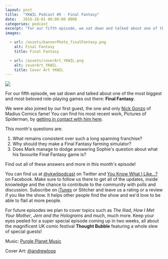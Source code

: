 ```yaml
---
layout: post
title:  "YKWIL Podcast #5 - Final Fantasy"
date:   2016-10-01 00:00:00 0000
categories: podcast
excerpt: "For our fifth episode, we sat down and talked about one of the most biggest and most beloved role-playing games out there: <strong>Final Fantasy</strong>."
images:

  - url: /assets/bannerPhoto_finalFantasy.png
    alt: Final Fantasy
    title: Final Fantasy

  - url: /assets/coverArt_YKWIL.png
    alt: coverArt_YKWIL
    title: Cover Art YKWIL
---
```


<img class="bannerPhoto" src="{{ site.url }}/assets/bannerPhoto_finalFantasy.png" />

<script src="https://www.buzzsprout.com/58982/423841-episode-5-final-fantasy.js?player=small" type="text/javascript" charset="utf-8"></script>

For our fifth episode, we sat down and talked about one of the most biggest and most beloved role-playing games out there: **Final Fantasy**.

We were also joined by our first guest, the one and only [Nick Gonzo](https://twitter.com/nick_gonzo) of Madius Comics fame! You can find his most recent work, Pictures of Spiderman, by [getting in contact with him here](https://twitter.com/nick_gonzo/status/778510369669124096).

This month's questions are:   

1.  What remains consistent over such a long spanning franchise?
2.  Why should they make a Final Fantasy farming simulator?
3.  Does Mark manage to dodge answering Sophie's question about what his favourite Final Fantasy game is?

Find out all of these answers and more in this month's episode!

You can find us at [@ykwilpodcast](https://twitter.com/ykwilpodcast) on Twitter and [You Know What I Like...?](https://www.facebook.com/You-Know-What-I-Like-Podcast-1558503551144389/) on Facebook. Make sure to follow us there to get all of the updates, inside knowledge and the chance to contribute to the community with polls and discussion. Subscribe on [iTunes](https://itunes.apple.com/gb/podcast/you-know-what-i-like.../id1114900434?mt=2) or Stitcher and leave us a rating or a review if you like the show. It helps other people find the show and we'd love to be able to flail at more people.

For future episodes we plan to cover topics such as *The Iliad*, *How I Met Your Mother*, *Jem and the Holograms* and much, much more. Keep your eyes peeled for a super special episode coming up in two weeks, all about the magnificent UK comic festival **Thought Bubble** featuring a whole slew of special guests!

Music: [Purple Planet Music](https://soundcloud.com/purpleplanetmusic)

Cover Art: [@andrewlosq](https://twitter.com/AndrewLosq)
